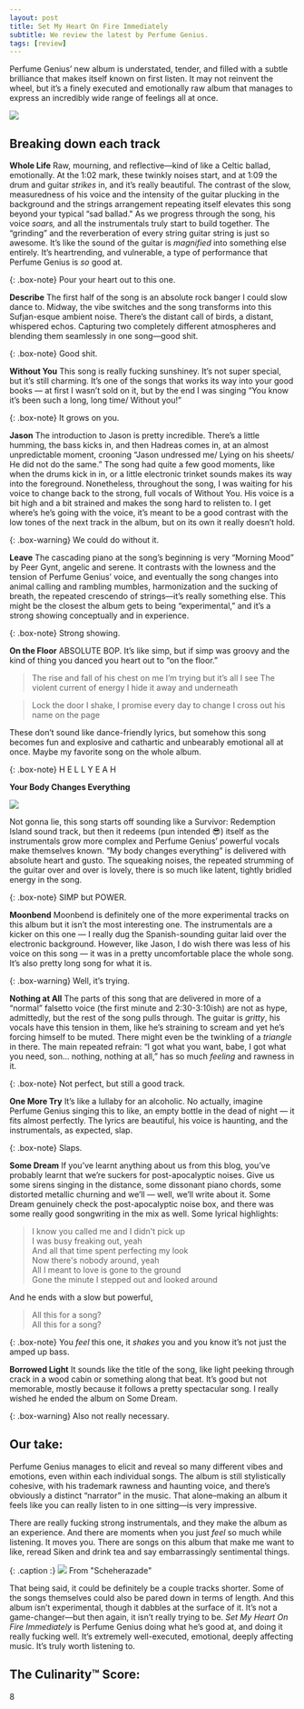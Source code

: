 ```yaml
---
layout: post
title: Set My Heart On Fire Immediately
subtitle: We review the latest by Perfume Genius. 
tags: [review]
---
```


Perfume Genius’ new album is understated, tender, and filled with a subtle brilliance that makes itself known on first listen. It may not reinvent the wheel, but it’s a finely executed and emotionally raw album that manages to express an incredibly wide range of feelings all at once. 


![](https://ourculturemag.com/wp-content/uploads/2020/05/perfume-genius-artwork-696x696.jpg)


[](https://ourculturemag.com/wp-content/uploads/2020/05/perfume-genius-artwork-696x696.jpg)

## Breaking down each track

**Whole Life**
Raw, mourning, and reflective—kind of like a Celtic ballad, emotionally. At the 1:02 mark, these  twinkly noises start, and at 1:09 the drum and guitar *strikes* in, and it’s really beautiful. The contrast of the slow, measuredness of his voice and the intensity of the guitar plucking in the background and the strings arrangement repeating itself elevates this song beyond your typical “sad ballad." As we progress through the song, his voice *soars,* and all the instrumentals truly start to build together. The “grinding” and the reverberation of every string guitar string is just so  awesome. It’s like the sound of the guitar is *magnified* into something else entirely. It’s heartrending, and vulnerable, a type of performance that Perfume Genius is *so* good at. 

{: .box-note} 
Pour your heart out to this one. 

**Describe**
The first half of the song is an absolute rock banger I could slow dance to. Midway, the vibe switches and the song transforms into this Sufjan-esque ambient noise. There’s the distant call of birds, a distant, whispered echos. Capturing two completely different atmospheres and blending them seamlessly in one song—good shit. 

{: .box-note} 
Good shit. 

**Without You**
This song is really fucking sunshiney. It’s not super special, but it’s still charming. It’s one of the songs that works its way into your good books — at first I wasn’t sold on it, but by the end I was singing “You know it’s been such a long, long time/ Without you!” 

{: .box-note} 
It grows on you. 

**Jason**
The introduction to Jason is pretty incredible. There’s a little humming, the bass kicks in, and then Hadreas comes in, at an almost unpredictable moment, crooning “Jason undressed me/ Lying on his sheets/ He did not do the same.” The song had quite a few good moments, like when the drums kick in in, or a little electronic trinket sounds makes its way into the foreground. Nonetheless, throughout the song, I was waiting for his voice to change back to the strong, full vocals of Without You. His voice is a bit high and a bit strained and makes the song hard to relisten to. I get where’s he’s going with the voice, it’s meant to be a good contrast with the low tones of the next track in the album, but on its own it really doesn’t hold. 

{: .box-warning} 
We could do without it. 

**Leave**
The cascading piano at the song’s beginning is very “Morning Mood” by Peer Gynt, angelic and serene. It contrasts with the lowness and the tension of Perfume Genius’ voice, and eventually the song changes into animal calling and rambling mumbles, harmonization and the sucking of breath, the repeated crescendo of strings—it’s really something else. This might be the closest the album gets to being “experimental,” and it’s a strong showing conceptually and in experience. 

{: .box-note} 
Strong showing. 

**On the Floor**
ABSOLUTE BOP. It’s like simp, but if simp was groovy and the kind of thing you danced you heart out to “on the floor.” 


> The rise and fall of his chest on me
> I’m trying but it’s all I see
> The violent current of energy
> I hide it away and underneath


> Lock the door
> I shake, I promise every day to change
> I cross out his name on the page

These don’t sound like dance-friendly lyrics, but somehow this song becomes fun and explosive and cathartic and unbearably emotional all at once. Maybe my favorite song on the whole album.

{: .box-note} 
H E L L Y E A H

**Your Body Changes Everything**

![](https://i1.wp.com/www.tvequals.com/wp-content/uploads/2011/03/SURVIVOR-REDEMPTION-ISLAND-10-Episode-3.jpg?fit=500%2C333&ssl=1)

[](https://www.google.com/url?sa=i&url=https%3A%2F%2Fwww.tvequals.com%2F2011%2F03%2F02%2Fsurvivor-redemption-island-2011-episode-3%2F&psig=AOvVaw2JfPZ9GX0049vznRmsbLZv&ust=1590289013762000&source=images&cd=vfe&ved=0CAIQjRxqFwoTCOjvo7P-yOkCFQAAAAAdAAAAABAJ)

Not gonna lie, this song starts off sounding like a Survivor: Redemption Island sound track, but then it redeems (pun intended 😎) itself as the instrumentals grow more complex and Perfume Genius’ powerful vocals make themselves known.  “My body changes everything” is delivered with absolute heart and gusto. The squeaking noises, the repeated strumming of the guitar over and over is lovely, there is so much like latent, tightly bridled energy in the song. 

{: .box-note} 
SIMP but POWER. 

**Moonbend**
Moonbend is definitely one of the more experimental tracks on this album but it isn’t the most interesting one. The instrumentals are a kicker on this one — I really dug the Spanish-sounding guitar laid over the electronic background. However, like Jason, I do wish there was less of his voice on this song — it was in a pretty uncomfortable place the whole song. It’s also pretty long song for what it is.

{: .box-warning} 
Well, it’s trying. 

**Nothing at All** 
The parts of this song that are delivered in more of a “normal” falsetto voice (the first minute and 2:30-3:10ish) are not as hype, admittedly, but the rest of the song pulls through. The guitar is *gritty*, his vocals have this tension in them, like he’s straining to scream and yet he’s forcing himself to be muted. There might even be the twinkling of a *triangle* in there. The main repeated refrain: “I got what you want, babe, I got what you need, son… nothing, nothing at all,” has so much *feeling* and rawness in it. 

{: .box-note} 
Not perfect, but still a good track.  

**One More Try**
It’s like a lullaby for an alcoholic. No actually, imagine Perfume Genius singing this to like, an empty bottle in the dead of night — it fits almost perfectly. The lyrics are beautiful, his voice is haunting, and the instrumentals, as expected, slap. 

{: .box-note}
Slaps. 

**Some Dream** 
If you’ve learnt anything about us from this blog, you’ve probably learnt that we’re suckers for post-apocalyptic noises. Give us some sirens singing in the distance, some dissonant piano chords, some distorted metallic churning and we’ll — well, we’ll write about it. Some Dream genuinely check the post-apocalyptic noise box, and there was some really good songwriting in the mix as well. Some lyrical highlights:

> I know you called me and I didn't pick up<br>
> I was busy freaking out, yeah<br>
> And all that time spent perfecting my look<br>
> Now there's nobody around, yeah<br>
> All I meant to love is gone to the ground<br>
> Gone the minute I stepped out and looked around

And he ends with a slow but powerful, 

> All this for a song?<br>
> All this for a song?

{: .box-note} 
You *feel* this one, it *shakes* you and you know it’s not just the amped up bass. 

**Borrowed Light**
It sounds like the title of the song, like light peeking through crack in a wood cabin or something along that beat. It’s good but not memorable, mostly because it follows a pretty spectacular song. I really wished he ended the album on Some Dream. 

{: .box-warning} 
Also not really necessary. 

## Our take:

Perfume Genius manages to elicit and reveal so many different vibes and emotions, even within each individual songs. The album is still stylistically cohesive, with his trademark rawness and haunting voice, and there’s obviously a distinct “narrator” in the music. That alone–making an album it feels like you can really listen to in one sitting—is very impressive. 

There are really fucking strong instrumentals, and they make the album as an experience. And there are moments when you just *feel* so much while listening. It moves you. There are songs on this album that make me want to like, reread Siken and drink tea and say embarrassingly sentimental things. 


{: .caption :}
![](https://paper-attachments.dropbox.com/s_591EF673885ACC08A89A4D322CE073D7847B0D589494769199B81227ACD60921_1590202089405_image.png)
From "Scheherazade"


That being said, it could be definitely be a couple tracks shorter. Some of the songs themselves could also be pared down in terms of length. And this album isn’t experimental, though it dabbles at the surface of it. It’s not a game-changer—but then again, it isn’t really trying to be.  *Set My Heart On Fire Immediately* is Perfume Genius doing what he’s good at, and doing it really fucking well. It’s extremely well-executed, emotional, deeply affecting music. It’s truly worth listening to. 


## The Culinarity™ Score:

8

